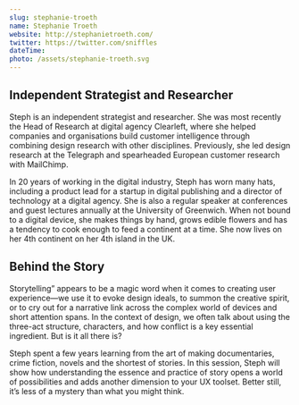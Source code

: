 ```yaml
---
slug: stephanie-troeth
name: Stephanie Troeth
website: http://stephanietroeth.com/
twitter: https://twitter.com/sniffles
dateTime:
photo: /assets/stephanie-troeth.svg
---
```


## Independent Strategist and Researcher

Steph is an independent strategist and researcher. She was most recently the
Head of Research at digital agency Clearleft, where she helped companies and
organisations build customer intelligence through combining design research
with other disciplines. Previously, she led design research at the Telegraph
and spearheaded European customer research with MailChimp.

In 20 years of working in the digital industry, Steph has worn many hats,
including a product lead for a startup in digital publishing and a director of
technology at a digital agency. She is also a regular speaker at conferences
and guest lectures annually at the University of Greenwich. When not bound to
a digital device, she makes things by hand, grows edible flowers and has a
tendency to cook enough to feed a continent at a time. She now lives on her
4th continent on her 4th island in the UK.

## Behind the Story

Storytelling” appears to be a magic word when it comes to creating user
experience—we use it to evoke design ideals, to summon the creative spirit, or
to cry out for a narrative link across the complex world of devices and short
attention spans.  In the context of design, we often talk about using the
three-act structure, characters, and how conflict is a key essential ingredient.
But is it all there is?

Steph spent a few years learning from the art of making documentaries, crime
fiction, novels and the shortest of stories.  In this session, Steph will show
how understanding the essence and practice of story opens a world of
possibilities and adds another dimension to your UX toolset. Better still, it’s
less of a mystery than what you might think.
